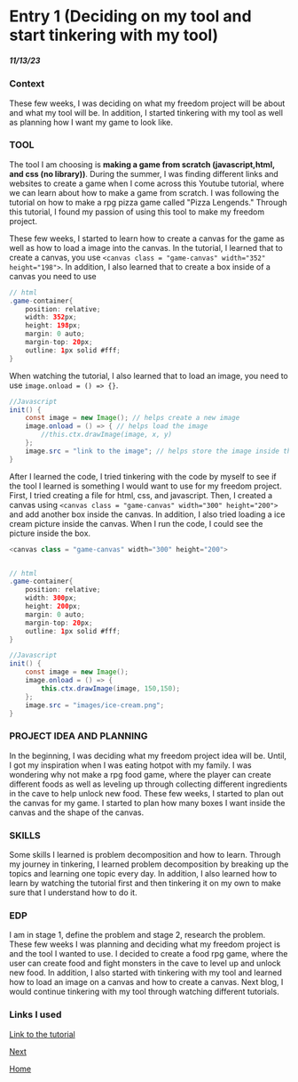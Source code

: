 # Entry 1 (Deciding on my tool and start tinkering with my tool)
##### 11/13/23

### Context 
These few weeks, I was deciding on what my freedom project will be about and what my tool will be. In addition, I started tinkering with my tool as well as planning how I want my game to look like. 

### TOOL 
The tool I am choosing is **making a game from scratch (javascript,html, and css (no library))**. During the summer, I was finding different links and websites to create a game when I come across this Youtube tutorial, where we can learn about how to make a game from scratch. I was following the tutorial on how to make a rpg pizza game called "Pizza Lengends." Through this tutorial, I found my passion of using this tool to make my freedom project. 


These few weeks, I started to learn how to create a canvas for the game as well as how to load a image into the canvas. In the tutorial, I learned that to create a canvas, you use `<canvas class = "game-canvas" width="352" height="198">`. In addition, I also learned that to create a box inside of a canvas you need to use
```Java 
// html
.game-container{
    position: relative;
    width: 352px; 
    height: 198px; 
    margin: 0 auto; 
    margin-top: 20px;
    outline: 1px solid #fff; 
}
```
When watching the tutorial, I also learned that to load an image, you need to use `image.onload = () => {}`.
```Java 
//Javascript
init() {
    const image = new Image(); // helps create a new image 
    image.onload = () => { // helps load the image 
        //this.ctx.drawImage(image, x, y) 
    };
    image.src = "link to the image"; // helps store the image inside the new image 
}
```
After I learned the code, I tried tinkering with the code by myself to see if the tool I learned is something I would want to use for my freedom project. First, I tried creating a file for html, css, and javascript. Then, I created a canvas using `<canvas class = "game-canvas" width="300" height="200">` and add another box inside the canvas. In addition, I also tried loading a ice cream picture inside the canvas. When I run the code, I could see the picture inside the box. 
```Java 
<canvas class = "game-canvas" width="300" height="200">


// html
.game-container{
    position: relative;
    width: 300px; 
    height: 200px; 
    margin: 0 auto; 
    margin-top: 20px;
    outline: 1px solid #fff; 
}

//Javascript
init() {
    const image = new Image(); 
    image.onload = () => {
        this.ctx.drawImage(image, 150,150);
    };
    image.src = "images/ice-cream.png";
}
```

### PROJECT IDEA AND PLANNING 
In the beginning, I was deciding what my freedom project idea will be. Until, I got my inspiration when I was eating hotpot with my family. I was wondering why not make a rpg food game, where the player can create different foods as well as leveling up through collecting different ingredients in the cave to help unlock new food. These few weeks, I started to plan out the canvas for my game. I started to plan how many boxes I want inside the canvas and the shape of the canvas. 

### SKILLS
Some skills I learned is problem decomposition and how to learn. Through my journey in tinkering, I learned problem decomposition by breaking up the topics and learning one topic every day. In addition, I also learned how to learn by watching the tutorial first and then tinkering it on my own to make sure that I understand how to do it. 

### EDP
I am in stage 1, define the problem and stage 2, research the problem. These few weeks I was planning and deciding what my freedom project is and the tool I wanted to use. I decided to create a food rpg game, where the user can create food and fight monsters in the cave to level up and unlock new food. In addition, I also started with tinkering with my tool and learned how to load an image on a canvas and how to create a canvas. Next blog, I would continue tinkering with my tool through watching different tutorials. 

### Links I used 
[Link to the tutorial]( https://www.youtube.com/watch?v=fyi4vfbKEeo&list=PLcjhmZ8oLT0r9dSiIK6RB_PuBWlG1KSq_)

[Next](entry02.md)

[Home](../README.md)